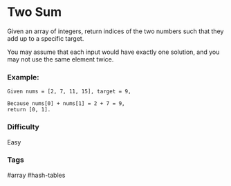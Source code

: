 # Two Sum

Given an array of integers, return indices of the two numbers such that they
add up to a specific target.

You may assume that each input would have exactly one solution, and you may
not use the same element twice.

### Example:

```
Given nums = [2, 7, 11, 15], target = 9,

Because nums[0] + nums[1] = 2 + 7 = 9,
return [0, 1].
```

### Difficulty

Easy

### Tags

#array #hash-tables